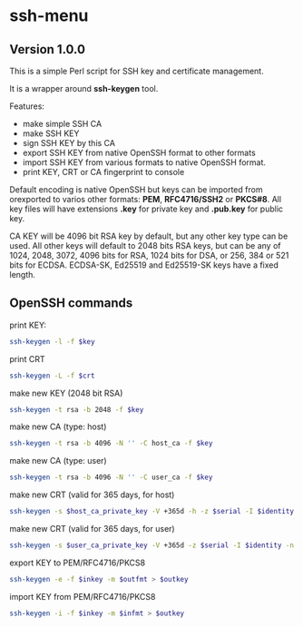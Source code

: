 # ssh-menu
## Version 1.0.0


This is a simple Perl script for SSH key and certificate management. 

It is a wrapper around **ssh-keygen** tool.

Features:
*   make simple SSH CA
*   make SSH KEY
*   sign SSH KEY by this CA
*   export SSH KEY from native OpenSSH format to other formats
*	import SSH KEY from various formats to native OpenSSH format.
*   print KEY, CRT or CA fingerprint to console
    
Default encoding is native OpenSSH but keys can be imported from orexported to varios other formats: **PEM**, **RFC4716/SSH2** or **PKCS#8**.
All key files will have extensions **.key** for private key and  **.pub.key** for public key.

CA KEY will be 4096 bit RSA key by default, but any other key type can be used. All other keys will default to 2048 bits RSA keys, but can be any of 1024, 2048, 3072, 4096 bits for RSA, 1024 bits for DSA, or 256, 384 or 521 bits for ECDSA. 
ECDSA-SK, Ed25519 and Ed25519-SK keys have a fixed length.

## OpenSSH commands

print KEY:
```sh
ssh-keygen -l -f $key
```

print CRT
```sh
ssh-keygen -L -f $crt
```

make new KEY (2048 bit RSA)
```sh
ssh-keygen -t rsa -b 2048 -f $key
```

make new CA (type: host)
```sh
ssh-keygen -t rsa -b 4096 -N '' -C host_ca -f $key
```

make new CA (type: user)
```sh
ssh-keygen -t rsa -b 4096 -N '' -C user_ca -f $key
```

make new CRT (valid for 365 days, for host)
```sh
ssh-keygen -s $host_ca_private_key -V +365d -h -z $serial -I $identity -n $principal_list $host_public_key
```

make new CRT (valid for 365 days, for user)
```sh
ssh-keygen -s $user_ca_private_key -V +365d -z $serial -I $identity -n $principal_list $user_public_key
```

export KEY to PEM/RFC4716/PKCS8
```sh
ssh-keygen -e -f $inkey -m $outfmt > $outkey
```

import KEY from PEM/RFC4716/PKCS8
```sh
ssh-keygen -i -f $inkey -m $infmt > $outkey
```

